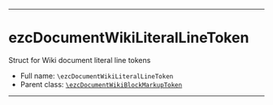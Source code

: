***

# ezcDocumentWikiLiteralLineToken

Struct for Wiki document literal line tokens

* Full name: `\ezcDocumentWikiLiteralLineToken`
* Parent class: [`\ezcDocumentWikiBlockMarkupToken`](./ezcDocumentWikiBlockMarkupToken.md)

***

